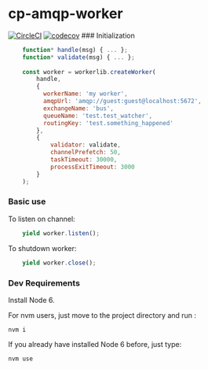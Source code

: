 # cp-amqp-worker
[![CircleCI](https://circleci.com/gh/transcovo/chpr-worker.svg?style=shield)](https://circleci.com/gh/transcovo/chpr-worker)
[![codecov](https://codecov.io/gh/transcovo/chpr-worker/branch/master/graph/badge.svg)](https://codecov.io/gh/transcovo/chpr-worker)
### Initialization
```javascript
    function* handle(msg) { ... };
    function* validate(msg) { ... };
    
    const worker = workerlib.createWorker(
        handle,
        {
          workerName: 'my worker',
          amqpUrl: 'amqp://guest:guest@localhost:5672',
          exchangeName: 'bus',
          queueName: 'test.test_watcher',
          routingKey: 'test.something_happened'
        },
        {
            validator: validate,
            channelPrefetch: 50,
            taskTimeout: 30000,
            processExitTimeout: 3000
        }
    );
```
### Basic use

To listen on channel:
```javascript
    yield worker.listen();
```
To shutdown worker:
```javascript
    yield worker.close();
```
### Dev Requirements

Install Node 6.

For nvm users, just move to the project directory and run :

    nvm i

If you already have installed Node 6 before, just type:

    nvm use

